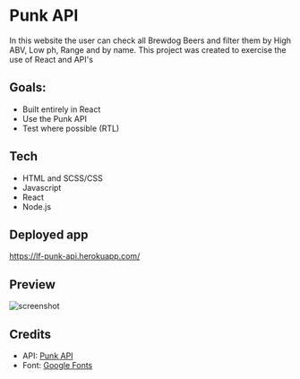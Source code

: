 # Punk API

In this website the user can check all Brewdog Beers and filter them by High ABV, Low ph, Range and by name. This project was created to exercise the use of React and API's

## Goals:
- Built entirely in React 
- Use the Punk API
- Test where possible (RTL) 
 
## Tech
- HTML and SCSS/CSS
- Javascript
- React
- Node.js

## Deployed app
https://lf-punk-api.herokuapp.com/

## Preview
![screenshot](https://user-images.githubusercontent.com/48991462/153579575-ded67627-d97b-42a5-a5d5-a6ed240c9bc2.png)

## Credits
- API: <a href="https://punkapi.com/">Punk API</a>
- Font: <a href="https://fonts.google.com/">Google Fonts</a>
